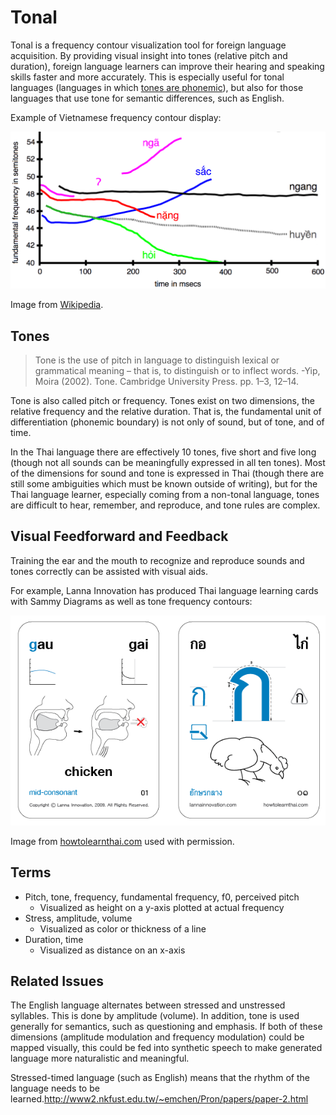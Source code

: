 # Tonal

Tonal is a frequency contour visualization tool for foreign language acquisition. By providing visual insight into tones (relative pitch and duration), foreign language learners can improve their hearing and speaking skills faster and more accurately. This is especially useful for tonal languages (languages in which [tones are phonemic](https://en.wikipedia.org/wiki/Tone_%28linguistics%29)), but also for those languages that use tone for semantic differences, such as English.

Example of Vietnamese frequency contour display:

![](VietnameseToneHanoi.png)

Image from [Wikipedia](https://commons.wikimedia.org/wiki/File:VietnameseToneHanoi.png).

## Tones

> Tone is the use of pitch in language to distinguish lexical or grammatical meaning – that is, to distinguish or to inflect words. -Yip, Moira (2002). Tone. Cambridge University Press. pp. 1–3, 12–14.

Tone is also called pitch or frequency. Tones exist on two dimensions, the relative frequency and the relative duration. That is, the fundamental unit of differentiation (phonemic boundary) is not only of sound, but of tone, and of time.

In the Thai language there are effectively 10 tones, five short and five long (though not all sounds can be meaningfully expressed in all ten tones). Most of the dimensions for sound and tone is expressed in Thai (though there are still some ambiguities which must be known outside of writing), but for the Thai language learner, especially coming from a non-tonal language, tones are difficult to hear, remember, and reproduce, and tone rules are complex.

## Visual Feedforward and Feedback

Training the ear and the mouth to recognize and reproduce sounds and tones correctly can be assisted with visual aids.

For example, Lanna Innovation has produced Thai language learning cards with Sammy Diagrams as well as tone frequency contours:

![](01-Gau-Gai-Thai-Alphabet-Consonants-How-to-Learn-Thai.jpg)

Image from [howtolearnthai.com](http://howtolearnthai.com/) used with permission.

## Terms

- Pitch, tone, frequency, fundamental frequency, f0, perceived pitch
    - Visualized as height on a y-axis plotted at actual frequency
- Stress, amplitude, volume
    - Visualized as color or thickness of a line
- Duration, time
    - Visualized as distance on an x-axis

## Related Issues

The English language alternates between stressed and unstressed syllables. This is done by amplitude (volume). In addition, tone is used generally for semantics, such as questioning and emphasis. If both of these dimensions (amplitude modulation and frequency modulation) could be mapped visually, this could be fed into synthetic speech to make generated language more naturalistic and meaningful.

Stressed-timed language (such as English) means that the rhythm of the language needs to be learned.<http://www2.nkfust.edu.tw/~emchen/Pron/papers/paper-2.html>
